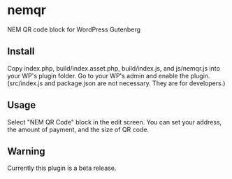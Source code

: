 # nemqr
NEM QR code block for WordPress Gutenberg

## Install

Copy index.php, build/index.asset.php, build/index.js, and js/nemqr.js into your WP's plugin folder.
Go to your WP's admin and enable the plugin.
(src/index.js and package.json are not necessary. They are for developers.)

## Usage
Select "NEM QR Code" block in the edit screen.
You can set your address, the amount of payment, and the size of QR code.

## Warning
Currently this plugin is a beta release.
